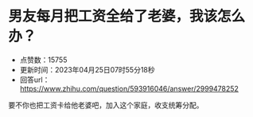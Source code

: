 # 男友每月把工资全给了老婆，我该怎么办？
- 点赞数：15755
- 更新时间：2023年04月25日07时55分18秒
- 回答url：https://www.zhihu.com/question/593916046/answer/2999478252
<body>
 <p data-pid="hwof0yeP">要不你也把工资卡给他老婆吧，加入这个家庭，收支统筹分配。</p>
</body>